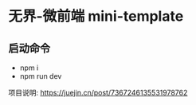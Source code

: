 # 无界-微前端 mini-template

## 启动命令

- npm i
- npm run dev

项目说明:
https://juejin.cn/post/7367246135531978762

